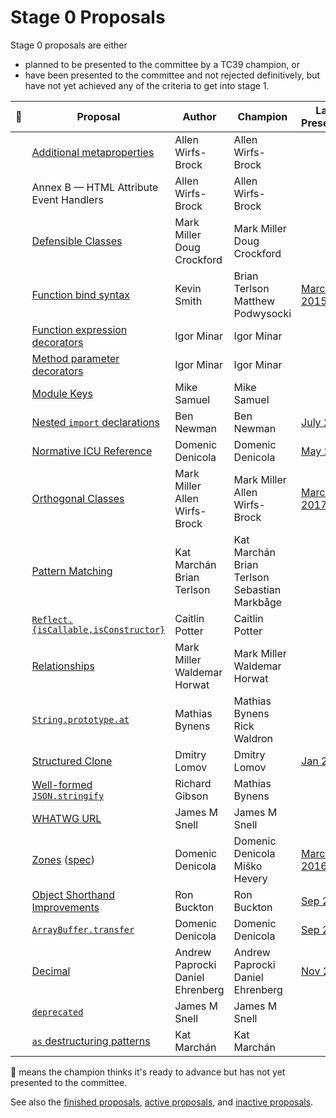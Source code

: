 # Stage 0 Proposals

Stage 0 proposals are either

* planned to be presented to the committee by a TC39 champion, or
* have been presented to the committee and not rejected definitively, but have not yet achieved any of the criteria to get into stage 1.

| :rocket: | Proposal                                                           | Author                                | Champion                              | Last Presented              |
| -------- | ------------------------------------------------------------------ | ------------------------------------- | ------------------------------------- | --------------------------- |
|          | [Additional metaproperties][metaprops]                             | Allen Wirfs-Brock                     | Allen Wirfs-Brock                     |                             |
|          | Annex B — HTML Attribute Event Handlers                            | Allen Wirfs-Brock                     | Allen Wirfs-Brock                     |                             |
|          | [Defensible Classes][defensible-classes]                           | Mark Miller<br />Doug Crockford       | Mark Miller<br />Doug Crockford       |                             |
|          | [Function bind syntax][bind-syntax]                                | Kevin Smith                           | Brian Terlson<br />Matthew Podwysocki | [March 2015][bind-notes]    |
|          | [Function expression decorators][func-expr-decorators]             | Igor Minar                            | Igor Minar                            |                             |
|          | [Method parameter decorators][method-param-decorators]             | Igor Minar                            | Igor Minar                            |                             |
|          | [Module Keys][module-keys]                                         | Mike Samuel                           | Mike Samuel                           |                             |
|          | [Nested `import` declarations][nested-imports]                     | Ben Newman                            | Ben Newman                            | [July 2016][nested-notes]   |
|          | [Normative ICU Reference][icu]                                     | Domenic Denicola                      | Domenic Denicola                      | [May 2017][icu-notes]       |
|          | [Orthogonal Classes][ortho]                                        | Mark Miller<br />Allen Wirfs-Brock    | Mark Miller<br />Allen Wirfs-Brock    | [March 2017][ortho-notes]   |
|          | [Pattern Matching][matching]                                       | Kat Marchán<br />Brian Terlson        | Kat Marchán<br />Brian Terlson<br />Sebastian Markbåge |                             |
|          | [`Reflect.{isCallable,isConstructor}`][is-callable-is-constructor] | Caitlin Potter                        | Caitlin Potter                        |                             |
|          | [Relationships][relationships]                                     | Mark Miller<br />Waldemar Horwat      | Mark Miller<br />Waldemar Horwat      |                             |
|          | [`String.prototype.at`][string-at]                                 | Mathias Bynens                        | Mathias Bynens<br />Rick Waldron      |                             |
|          | [Structured Clone][clone]                                          | Dmitry Lomov                          | Dmitry Lomov                          | [Jan 2014][clone-notes]     |
|          | [Well-formed `JSON.stringify`][well-formed-stringify]              | Richard Gibson                        | Mathias Bynens                        |                             |
|          | [WHATWG URL][url]                                                  | James M Snell                         | James M Snell                         |                             |
|          | [Zones][zones] ([spec][zones-spec])                                | Domenic Denicola                      | Domenic Denicola<br />Miško Hevery    | [March 2016][zones-notes]   |
|          | [Object Shorthand Improvements][object-shorthand-improvements]     | Ron Buckton                           | Ron Buckton                           | [Sep 2017][shorthand-notes] |
|          | [`ArrayBuffer.transfer`][buffer-transfer]                          | Domenic Denicola                      | Domenic Denicola                      | [Sep 2017][transfer-notes]  |
|          | [Decimal][decimal]                                                 | Andrew Paprocki<br />Daniel Ehrenberg | Andrew Paprocki<br />Daniel Ehrenberg | [Nov 2017][decimal-notes]   |
|          | [`deprecated`][deprecated]                                         | James M Snell                         | James M Snell                         |                             |
|          | [`as` destructuring patterns][as-patterns]                         | Kat Marchán                           | Kat Marchán                           |                             |

🚀 means the champion thinks it's ready to advance but has not yet presented to the committee.

See also the [finished proposals](finished-proposals.md), [active proposals](README.md), and [inactive proposals](inactive-proposals.md).

[metaprops]: https://github.com/allenwb/ESideas/blob/master/ES7MetaProps.md
[defensible-classes]: http://wiki.ecmascript.org/doku.php?id=strawman:defensible_classes
[bind-syntax]: https://github.com/zenparsing/es-function-bind
[func-expr-decorators]: https://goo.gl/8MmCMG
[method-param-decorators]: https://goo.gl/r1XT9b
[nested-imports]: https://github.com/benjamn/reify/blob/master/PROPOSAL.md
[icu]: https://github.com/tc39/tc39-notes/blob/master/es8/2017-05/may-23.md#normative-icu-reference
[ortho]: https://github.com/erights/Orthogonal-Classes
[matching]: https://github.com/tc39/proposal-pattern-matching
[is-callable-is-constructor]: https://github.com/caitp/TC39-Proposals/blob/master/tc39-reflect-isconstructor-iscallable.md
[relationships]: http://wiki.ecmascript.org/doku.php?id=strawman:relationships
[string-at]: https://github.com/mathiasbynens/String.prototype.at
[clone]: https://github.com/dslomov-chromium/ecmascript-structured-clone
[well-formed-stringify]: https://github.com/gibson042/ecma262-proposal-well-formed-stringify
[url]: https://github.com/jasnell/proposal-url
[zones]: https://github.com/domenic/zones
[zones-spec]: https://domenic.github.io/zones/
[object-shorthand-improvements]: https://github.com/rbuckton/proposal-shorthand-improvements
[buffer-transfer]: https://gist.github.com/lukewagner/2735af7eea411e18cf20
[decimal]: https://docs.google.com/presentation/d/1jPsw7EGsS6BW59_BDRu9o0o3UwSXQeUhi38QG55ZoPI/edit?pli=1#slide=id.p
[module-keys]: https://github.com/mikesamuel/tc39-module-keys
[deprecated]: https://github.com/jasnell/proposal-deprecated
[as-patterns]: https://github.com/zkat/proposal-as-patterns

[bind-notes]: https://github.com/tc39/tc39-notes/blob/b8da60318b564f136cbe8385f17f42abc0666cdd/es6/2015-03/mar-25.md#6vi-function-bind-and-private-fields-redux-kevin-smith
[nested-notes]: https://github.com/tc39/tc39-notes/blob/b8da60318b564f136cbe8385f17f42abc0666cdd/es7/2016-07/jul-27.md#10iiic-nested-import-declaration
[icu-notes]: https://github.com/tc39/tc39-notes/blob/master/es8/2017-05/may-23.md#normative-icu-reference
[ortho-notes]: https://github.com/tc39/tc39-notes/blob/61dc2f45829a0663af0b4b1d6690717dc70d30d9/es8/2017-03/mar-22.md#10iiia-orthogonal-classes
[clone-notes]: https://github.com/tc39/tc39-notes/blob/b8da60318b564f136cbe8385f17f42abc0666cdd/es6/2014-01/jan-30.md#structured-clone
[zones-notes]: https://github.com/tc39/tc39-notes/blob/61dc2f45829a0663af0b4b1d6690717dc70d30d9/es7/2016-03/march-29.md#zones-update
[shorthand-notes]: https://github.com/tc39/tc39-notes/blob/61dc2f45829a0663af0b4b1d6690717dc70d30d9/es8/2017-09/sep-28.md#13i-object-shorthand-improvements
[builtins-notes]: https://github.com/tc39/tc39-notes/blob/61dc2f45829a0663af0b4b1d6690717dc70d30d9/es8/2017-09/sep-28.md#14ia-builtinstypeof-and-builtinsis
[transfer-notes]: https://github.com/tc39/tc39-notes/blob/61dc2f45829a0663af0b4b1d6690717dc70d30d9/es8/2017-09/sep-28.md#arraybuffertransfer
[decimal-notes]: https://github.com/rwaldron/tc39-notes/blob/b8da60318b564f136cbe8385f17f42abc0666cdd/es8/2017-11/nov-29.md#9ivb-decimal-for-stage-0
